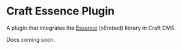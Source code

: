 # Craft Essence Plugin

A plugin that integrates the [Essence](https://github.com/felixgirault/essence) (oEmbed) library in Craft CMS.

Docs coming soon.